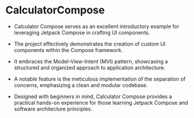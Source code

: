 # CalculatorCompose

- Calculator Compose serves as an excellent introductory example for leveraging Jetpack Compose in crafting UI components.
  
- The project effectively demonstrates the creation of custom UI components within the Compose framework.

- It embraces the Model-View-Intent (MVI) pattern, showcasing a structured and organized approach to application architecture.

- A notable feature is the meticulous implementation of the separation of concerns, emphasizing a clean and modular codebase.

- Designed with beginners in mind, Calculator Compose provides a practical hands-on experience for those learning Jetpack Compose and software architecture principles.
